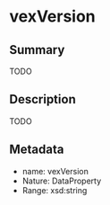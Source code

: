<!-- Automatically generated by spec-parser v2.0.0 on 2023-12-27T15:02:03.969017+00:00 -->
<!-- SPDX-License-Identifier: Community-Spec-1.0 -->

# vexVersion

## Summary

TODO


## Description

TODO


## Metadata

- name: vexVersion
- Nature: DataProperty
- Range: xsd:string




